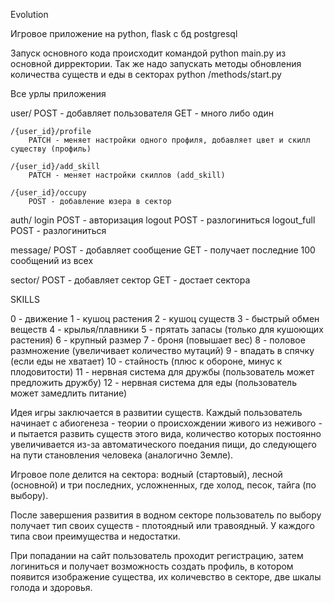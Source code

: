 Evolution 

Игровое приложение на python, flask с бд postgresql

Запуск основного кода происходит командой python main.py из основной дирректории.
Так же надо запускать методы обновления количества существ и еды в секторах python /methods/start.py


Все урлы приложения

user/
    POST - добавляет пользователя 
    GET - много либо один

    /{user_id}/profile 
        PATCH - меняет настройки одного профиля, добавляет цвет и скилл существу (профиль)

    /{user_id}/add_skill 
        PATCH - меняет настройки скиллов (add_skill)

    /{user_id}/occupy
        POST - добавление юзера в сектор 

auth/
    login 
        POST - авторизация 
    logout 
        POST - разлогиниться 
    logout_full
        POST - разлогиниться


message/ 
    POST - добавляет сообщение 
    GET - получает последние 100 сообщений из всех


sector/
    POST - добавляет сектор 
    GET - достает сектора 



SKILLS

0 - движение
1 - кушоц растения
2 - кушоц существ
3 - быстрый обмен веществ
4 - крылья/плавники
5 - прятать запасы (только для кушоющих растения)
6 - крупный размер
7 - броня (повышает вес)
8 - половое размножение (увеличивает количество мутаций)
9 - впадать в спячку (если еды не хватает)
10 - стайность (плюс к обороне, минус к плодовитости)
11 - нервная система для дружбы (пользователь  может предложить дружбу)
12 - нервная система для еды (пользователь может замедлить питание)


    


Идея игры заключается в развитии существ. Каждый пользователь начинает с абиогенеза - теории о происхождении живого из неживого - и пытается развить существ этого вида, количество которых постоянно увеличивается из-за автоматического поедания пищи, до следующего на пути становления человека (аналогично Земле). 

Игровое поле делится на сектора: водный (стартовый), лесной (основной) и три последних, усложненных, где холод, песок, тайга (по выбору).

После завершения развития в водном секторе пользователь по выбору получает тип своих существ - плотоядный или травоядный. 
У каждого типа свои преимущества и недостатки.


При попадании на сайт пользователь проходит регистрацию, затем логиниться и получает возможность создать профиль, в котором появится изображение существа, их количевство в секторе, две шкалы голода и здоровья.